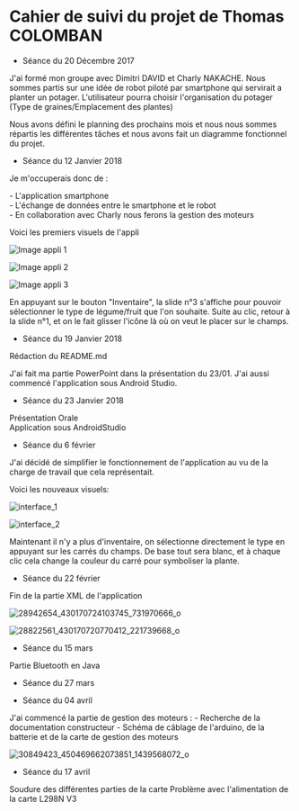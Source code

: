 # Cahier de suivi du projet de Thomas COLOMBAN

* Séance du 20 Décembre 2017 

J'ai formé mon groupe avec Dimitri DAVID et Charly NAKACHE. 
Nous sommes partis sur une idée de robot piloté par smartphone qui servirait a planter un potager.
L'utilisateur pourra choisir l'organisation du potager (Type de graines/Emplacement des plantes)

Nous avons défini le planning des prochains mois et nous nous sommes répartis les différentes tâches et
nous avons fait un diagramme fonctionnel du projet.



* Séance du 12 Janvier 2018 


Je m'occuperais donc de : <p>- L'application smartphone  
                          - L'échange de données entre le smartphone et le robot  
                          - En collaboration avec Charly nous ferons la gestion des moteurs </p>

Voici les premiers visuels de l'appli

![Image appli 1](https://user-images.githubusercontent.com/35371013/35154120-3f38b266-fd29-11e7-9b32-c70ba3651036.png )

![Image appli 2](https://user-images.githubusercontent.com/35371013/35154241-c894b0dc-fd29-11e7-910d-800c89e948d6.png)

![Image appli 3](https://user-images.githubusercontent.com/35371013/35154243-c8fbe162-fd29-11e7-81dc-25ec536ee70f.png)

En appuyant sur le bouton "Inventaire", la slide n°3 s'affiche pour pouvoir sélectionner le type de légume/fruit que l'on souhaite. Suite au clic, retour à la slide n°1, et on le fait glisser l'icône là où on veut le placer sur le champs.

                        
* Séance du 19 Janvier 2018                        

Rédaction du README.md

J'ai fait ma partie PowerPoint dans la présentation du 23/01.
J'ai aussi commencé l'application sous Android Studio.


* Séance du 23 Janvier 2018

Présentation Orale  
Application sous AndroidStudio


* Séance du 6 février

J'ai décidé de simplifier le fonctionnement de l'application au vu de la charge de travail que cela représentait.

Voici les nouveaux visuels:

![interface_1](https://user-images.githubusercontent.com/35371013/36198415-d8ed2458-1176-11e8-9754-c1c463bed122.png)


![interface_2](https://user-images.githubusercontent.com/35371013/36198422-df307fae-1176-11e8-8025-d30a758cd4bb.png)

Maintenant il n'y a plus d'inventaire, on sélectionne directement le type en appuyant sur les carrés du champs.
De base tout sera blanc, et à chaque clic cela change la couleur du carré pour symboliser la plante.


* Séance du 22 février

Fin de la partie XML de l'application

![28942654_430170724103745_731970666_o](https://user-images.githubusercontent.com/35371013/37463904-ea8963c4-2856-11e8-9314-3dac1657d4dc.png)



![28822561_430170720770412_221739668_o](https://user-images.githubusercontent.com/35371013/37463911-efe3ecb8-2856-11e8-8d90-e533c68b748b.png)



* Séance du 15 mars 

Partie Bluetooth en Java


* Séance du 27 mars



* Séance du 04 avril

J'ai commencé la partie de gestion des moteurs : 
    - Recherche de la documentation constructeur
    - Schéma de câblage de l'arduino, de la batterie et de la carte de gestion des moteurs
    
![30849423_450469662073851_1439568072_o](https://user-images.githubusercontent.com/35371013/39211266-68f26b56-480b-11e8-8581-ee7544c25736.jpg)


* Séance du 17 avril

Soudure des différentes parties de la carte
Problème avec l'alimentation de la carte L298N V3


